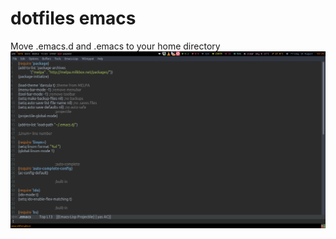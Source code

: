 # dotfiles emacs
Move .emacs.d and .emacs to your home directory
![1](https://raw.githubusercontent.com/RomaniukVadim/dot_emacs/master/screen/screen.png)
